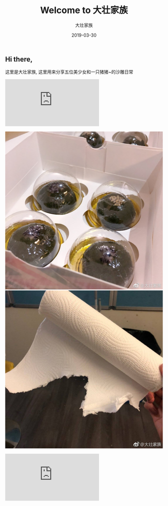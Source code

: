 ﻿---
layout:     post
title:      Welcome to 大壮家族
subtitle:   
date:       2019-03-30
author:     大壮家族
header-img: img/BackG2.jpg
catalog: false
tags:
    - Hello
---

## Hi there,

这里是大壮家族, 这里用来分享五位美少女和一只猪猪~的沙雕日常
<iframe src="https://www.bilibili.com/video/av28301941/" scrolling="no" border="0" frameborder="no" framespacing="0" allowfullscreen="true"> </iframe>

![青团](https://raw.githubusercontent.com/bigstrongfamily/bigstrongfamily.github.io/master/img/Hello_Img_1.jpg)
![纸](https://raw.githubusercontent.com/bigstrongfamily/bigstrongfamily.github.io/master/img/Hello_Img_2.jpg)
<iframe  src="https://www.bilibili.com/video/av28301941/" frameborder="0" allow="accelerometer; autoplay; encrypted-media; gyroscope; picture-in-picture" allowfullscreen></iframe>
